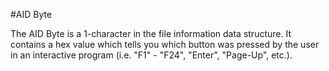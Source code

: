 #AID Byte

The AID Byte is a 1-character in the file information data structure.  It contains a hex value which tells you which button was pressed by the user in an interactive program (i.e. "F1" - "F24", "Enter", "Page-Up", etc.).